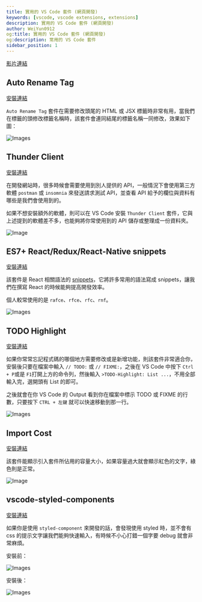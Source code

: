 ```yaml
---
title: 實用的 VS Code 套件 (網頁開發)
keywords: [vscode, vscode extensions, extensions]
description: 實用的 VS Code 套件 (網頁開發)
author: WeiYun0912
og:title: 實用的 VS Code 套件 (網頁開發)
og:description: 常用的 VS Code 套件
sidebar_position: 1
---
```


[影片連結](https://www.youtube.com/watch?v=GXSs-BOIJgA)

## Auto Rename Tag

[安裝連結](https://marketplace.visualstudio.com/items?itemName=formulahendry.auto-rename-tag)

`Auto Rename Tag` 套件在需要修改頭尾的 HTML 或 JSX 標籤時非常有用，當我們在標籤的頭修改標籤名稱時，該套件會連同結尾的標籤名稱一同修改，效果如下圖：

![Images](https://i.imgur.com/KHeLxZC.gif)

## Thunder Client

[安裝連結](https://marketplace.visualstudio.com/items?itemName=rangav.vscode-thunder-client)

在開發網站時，很多時候會需要使用到別人提供的 API，一般情況下會使用第三方軟體 `postman` 或 `insomnia` 來發送請求測試 API，並查看 API 給予的欄位與資料有哪些是我們會使用到的。

如果不想安裝額外的軟體，則可以在 VS Code 安裝 `Thunder Client` 套件，它與上述提到的軟體差不多，也能夠將你常使用到的 API 儲存或整理成一份資料夾。

![Image](https://i.imgur.com/75Y63c7.png)

## ES7+ React/Redux/React-Native snippets

[安裝連結](https://marketplace.visualstudio.com/items?itemName=dsznajder.es7-react-js-snippets)

該套件是 React 相關語法的 [snippets](https://github.com/chillios-ts/vscode-react-javascript-snippets/blob/HEAD/docs/Snippets.md)，它將許多常用的語法寫成 snippets，讓我們在撰寫 React 的時候能夠提高開發效率。

個人較常使用的是 `rafce`、`rfce`、`rfc`、`rnf`。

![Images](https://i.imgur.com/Evghs3U.gif)

## TODO Highlight

[安裝連結](https://marketplace.visualstudio.com/items?itemName=wayou.vscode-todo-highlight)

如果你常常忘記程式碼的哪個地方需要修改或是新增功能，則該套件非常適合你，安裝後只要在檔案中輸入 `// TODO:` 或 `// FIXME:`，之後在 VS Code 中按下 `Ctrl + P`或是 `F1`打開上方的命令列，然後輸入 `>TODO-Highlight: List ...`，不用全部輸入完，選開頭有 List 的即可。

之後就會在你 VS Code 的 Output 看到你在檔案中標示 TODO 或 FIXME 的行數，只要按下 `CTRL + 左鍵` 就可以快速移動到那一行。

![Images](https://i.imgur.com/QGajzvR.gif)

## Import Cost

[安裝連結](https://marketplace.visualstudio.com/items?itemName=wayou.vscode-todo-highlight)

該套件能顯示引入套件所佔用的容量大小，如果容量過大就會顯示紅色的文字，綠色則是正常。

![Image](https://i.imgur.com/tfVjwUj.png)

## vscode-styled-components

[安裝連結](https://marketplace.visualstudio.com/items?itemName=styled-components.vscode-styled-components)

如果你是使用 `styled-component` 來開發的話，會發現使用 styled 時，並不會有 css 的提示文字讓我們能夠快速輸入，有時候不小心打錯一個字要 debug 就會非常麻煩。

安裝前：

![Images](https://i.imgur.com/6B8SOPz.gif)

安裝後：

![Images](https://i.imgur.com/9B74NrU.gif)
